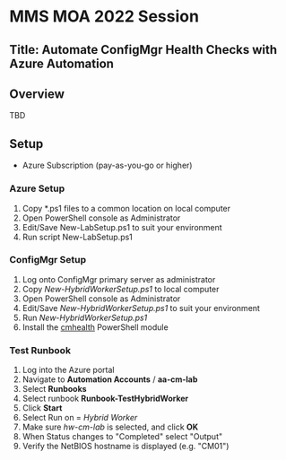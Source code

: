 # MMS MOA 2022 Session

## Title: Automate ConfigMgr Health Checks with Azure Automation

## Overview

TBD

## Setup

* Azure Subscription (pay-as-you-go or higher)

### Azure Setup

1. Copy *.ps1 files to a common location on local computer
2. Open PowerShell console as Administrator
3. Edit/Save New-LabSetup.ps1 to suit your environment
4. Run script New-LabSetup.ps1

### ConfigMgr Setup

1. Log onto ConfigMgr primary server as administrator
2. Copy _New-HybridWorkerSetup.ps1_ to local computer
3. Open PowerShell console as Administrator
4. Edit/Save _New-HybridWorkerSetup.ps1_ to suit your environment
5. Run _New-HybridWorkerSetup.ps1_
6. Install the [cmhealth](https://powershellgallery.com/packages/cmhealth/) PowerShell module

### Test Runbook

1. Log into the Azure portal
2. Navigate to __Automation Accounts__ / __aa-cm-lab__
3. Select __Runbooks__
4. Select runbook __Runbook-TestHybridWorker__
5. Click __Start__
6. Select Run on = _Hybrid Worker_
7. Make sure _hw-cm-lab_ is selected, and click __OK__
8. When Status changes to "Completed" select "Output"
9. Verify the NetBIOS hostname is displayed (e.g. "CM01")
